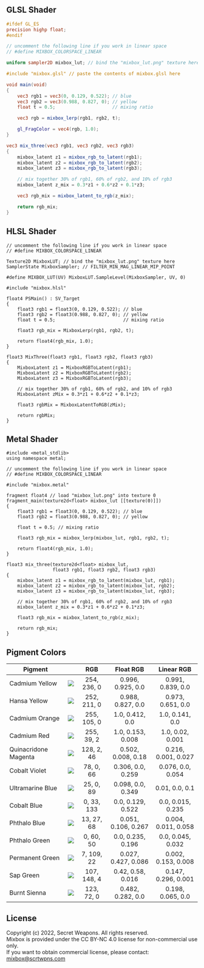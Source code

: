 ## GLSL Shader
```glsl
#ifdef GL_ES
precision highp float;
#endif

// uncomment the following line if you work in linear space
// #define MIXBOX_COLORSPACE_LINEAR

uniform sampler2D mixbox_lut; // bind the "mixbox_lut.png" texture here

#include "mixbox.glsl" // paste the contents of mixbox.glsl here

void main(void)
{
    vec3 rgb1 = vec3(0, 0.129, 0.522); // blue
    vec3 rgb2 = vec3(0.988, 0.827, 0); // yellow
    float t = 0.5;                     // mixing ratio

    vec3 rgb = mixbox_lerp(rgb1, rgb2, t);

    gl_FragColor = vec4(rgb, 1.0);
}
```
```glsl
vec3 mix_three(vec3 rgb1, vec3 rgb2, vec3 rgb3)
{
    mixbox_latent z1 = mixbox_rgb_to_latent(rgb1);
    mixbox_latent z2 = mixbox_rgb_to_latent(rgb2);
    mixbox_latent z3 = mixbox_rgb_to_latent(rgb3);

    // mix together 30% of rgb1, 60% of rgb2, and 10% of rgb3
    mixbox_latent z_mix = 0.3*z1 + 0.6*z2 + 0.1*z3;

    vec3 rgb_mix = mixbox_latent_to_rgb(z_mix);

    return rgb_mix;
}
```

## HLSL Shader
```hlsl
// uncomment the following line if you work in linear space
// #define MIXBOX_COLORSPACE_LINEAR

Texture2D MixboxLUT; // bind the "mixbox_lut.png" texture here
SamplerState MixboxSampler; // FILTER_MIN_MAG_LINEAR_MIP_POINT

#define MIXBOX_LUT(UV) MixboxLUT.SampleLevel(MixboxSampler, UV, 0)

#include "mixbox.hlsl"

float4 PSMain() : SV_Target
{
    float3 rgb1 = float3(0, 0.129, 0.522); // blue
    float3 rgb2 = float3(0.988, 0.827, 0); // yellow
    float t = 0.5;                         // mixing ratio

    float3 rgb_mix = MixboxLerp(rgb1, rgb2, t);

    return float4(rgb_mix, 1.0);
}
```
```hlsl
float3 MixThree(float3 rgb1, float3 rgb2, float3 rgb3)
{
    MixboxLatent z1 = MixboxRGBToLatent(rgb1);
    MixboxLatent z2 = MixboxRGBToLatent(rgb2);
    MixboxLatent z3 = MixboxRGBToLatent(rgb3);

    // mix together 30% of rgb1, 60% of rgb2, and 10% of rgb3
    MixboxLatent zMix = 0.3*z1 + 0.6*z2 + 0.1*z3;

    float3 rgbMix = MixboxLatentToRGB(zMix);

    return rgbMix;
}
```

## Metal Shader
```metal
#include <metal_stdlib>
using namespace metal;

// uncomment the following line if you work in linear space
// #define MIXBOX_COLORSPACE_LINEAR

#include "mixbox.metal"

fragment float4 // load "mixbox_lut.png" into texture 0
fragment_main(texture2d<float> mixbox_lut [[texture(0)]])
{
    float3 rgb1 = float3(0, 0.129, 0.522); // blue
    float3 rgb2 = float3(0.988, 0.827, 0); // yellow

    float t = 0.5; // mixing ratio

    float3 rgb_mix = mixbox_lerp(mixbox_lut, rgb1, rgb2, t);

    return float4(rgb_mix, 1.0);
}
```
```metal
float3 mix_three(texture2d<float> mixbox_lut,
                 float3 rgb1, float3 rgb2, float3 rgb3)
{
    mixbox_latent z1 = mixbox_rgb_to_latent(mixbox_lut, rgb1);
    mixbox_latent z2 = mixbox_rgb_to_latent(mixbox_lut, rgb2);
    mixbox_latent z3 = mixbox_rgb_to_latent(mixbox_lut, rgb3);

    // mix together 30% of rgb1, 60% of rgb2, and 10% of rgb3
    mixbox_latent z_mix = 0.3*z1 + 0.6*z2 + 0.1*z3;

    float3 rgb_mix = mixbox_latent_to_rgb(z_mix);

    return rgb_mix;
}
```

## Pigment Colors
| Pigment |  | RGB | Float RGB | Linear RGB |
| --- | --- |:----:|:----:|:----:|
| Cadmium Yellow | <img src="https://scrtwpns.com/mixbox/pigments/cadmium_yellow.png"/> | 254, 236, 0  | 0.996, 0.925, 0.0 | 0.991, 0.839, 0.0 |
| Hansa Yellow | <img src="https://scrtwpns.com/mixbox/pigments/hansa_yellow.png"/> | 252, 211, 0  | 0.988, 0.827, 0.0 | 0.973, 0.651, 0.0 |
| Cadmium Orange | <img src="https://scrtwpns.com/mixbox/pigments/cadmium_orange.png"/> | 255, 105, 0  | 1.0, 0.412, 0.0 | 1.0, 0.141, 0.0 |
| Cadmium Red | <img src="https://scrtwpns.com/mixbox/pigments/cadmium_red.png"/> | 255, 39, 2  | 1.0, 0.153, 0.008 | 1.0, 0.02, 0.001 |
| Quinacridone Magenta | <img src="https://scrtwpns.com/mixbox/pigments/quinacridone_magenta.png"/> | 128, 2, 46  | 0.502, 0.008, 0.18 | 0.216, 0.001, 0.027 |
| Cobalt Violet | <img src="https://scrtwpns.com/mixbox/pigments/cobalt_violet.png"/> | 78, 0, 66  | 0.306, 0.0, 0.259 | 0.076, 0.0, 0.054 |
| Ultramarine Blue | <img src="https://scrtwpns.com/mixbox/pigments/ultramarine_blue.png"/> | 25, 0, 89  | 0.098, 0.0, 0.349 | 0.01, 0.0, 0.1 |
| Cobalt Blue | <img src="https://scrtwpns.com/mixbox/pigments/cobalt_blue.png"/> | 0, 33, 133  | 0.0, 0.129, 0.522 | 0.0, 0.015, 0.235 |
| Phthalo Blue | <img src="https://scrtwpns.com/mixbox/pigments/phthalo_blue.png"/> | 13, 27, 68  | 0.051, 0.106, 0.267 | 0.004, 0.011, 0.058 |
| Phthalo Green | <img src="https://scrtwpns.com/mixbox/pigments/phthalo_green.png"/> | 0, 60, 50  | 0.0, 0.235, 0.196 | 0.0, 0.045, 0.032 |
| Permanent Green | <img src="https://scrtwpns.com/mixbox/pigments/permanent_green.png"/> | 7, 109, 22  | 0.027, 0.427, 0.086 | 0.002, 0.153, 0.008 |
| Sap Green | <img src="https://scrtwpns.com/mixbox/pigments/sap_green.png"/> | 107, 148, 4  | 0.42, 0.58, 0.016 | 0.147, 0.296, 0.001 |
| Burnt Sienna | <img src="https://scrtwpns.com/mixbox/pigments/burnt_sienna.png"/> | 123, 72, 0  | 0.482, 0.282, 0.0 | 0.198, 0.065, 0.0 |

## License
Copyright (c) 2022, Secret Weapons. All rights reserved.<br>
Mixbox is provided under the CC BY-NC 4.0 license for non-commercial use only.<br>
If you want to obtain commercial license, please contact: mixbox@scrtwpns.com
